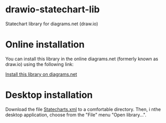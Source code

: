 # drawio-statechart-lib
Statechart library for diagrams.net (draw.io)

# Online installation

You can install this library in the online diagrams.net (formerly known as draw.io) using the following link:

[Install this library on diagrams.net](https://app.diagrams.net/?splash=0&clibs=Uhttps%3A%2F%2Fraw.githubusercontent.com%2Fsamihult%2Fdrawio-statechart-lib%2Fmain%2FStatecharts.xml)

# Desktop installation

Download the file [Statecharts.xml](https://raw.githubusercontent.com/samihult/drawio-statechart-lib/main/Statecharts.xml) to a comfortable directory. Then, i nthe desktop application, choose from the "File" menu "Open library...".
